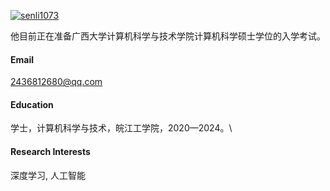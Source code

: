 

[![senli1073](https://img.shields.io/badge/senli1073-github-blue?logo=github)](https://github.com/yilong9420)

他目前正在准备广西大学计算机科学与技术学院计算机科学硕士学位的入学考试。

#### Email

2436812680@qq.com

#### Education

学士，计算机科学与技术，皖江工学院，2020—2024。\

#### Research Interests

深度学习, 人工智能

